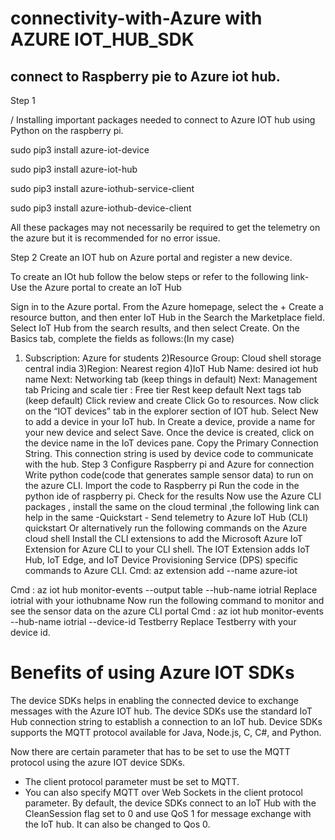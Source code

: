 # connectivity-with-Azure with AZURE IOT_HUB_SDK

## connect to Raspberry pie to Azure iot hub.

 Step 1

/ Installing important packages needed to connect to Azure IOT hub using Python on the raspberry pi.

sudo pip3 install azure-iot-device

sudo pip3 install azure-iot-hub

sudo pip3 install azure-iothub-service-client

sudo pip3 install azure-iothub-device-client 


All these packages may not necessarily be required to get the telemetry on the azure but it is recommended for no error issue.

Step 2 
Create an IOT hub on Azure portal and register a new device.

To create an IOt hub follow the below steps or refer to the following link- Use the Azure portal to create an IoT Hub 
 
Sign in to the Azure portal.
From the Azure homepage, select the + Create a resource button, and then enter IoT Hub in the Search the Marketplace field.
Select IoT Hub from the search results, and then select Create.
On the Basics tab, complete the fields as follows:(In my case)
  1) Subscription: Azure for students
  2)Resource Group: Cloud shell storage central india
  3)Region: Nearest region 
  4)IoT Hub Name: desired iot hub name
  Next: Networking tab (keep things in default)
Next: Management tab 
Pricing and scale tier : Free tier
Rest keep default
Next tags tab (keep default)
Click review and create
Click Go to resources.
Now click on the “IOT devices” tab in the explorer section of IOT hub.
Select New to add a device in your IoT hub.
In Create a device, provide a name for your new device and select Save.
Once the  device is created, click on the device name in the IoT devices pane. Copy the Primary Connection String. This connection string is used by device code to communicate with the hub.
 Step 3
Configure Raspberry pi and Azure for connection
Write python code(code that generates sample sensor data) to run on the azure CLI. 
Import the code to Raspberry pi
Run the code in the python ide of raspberry pi.
Check for the results 
Now use the  Azure CLI packages , install the same on the cloud terminal ,the following  link can help in the same -Quickstart - Send telemetry to Azure IoT Hub (CLI) quickstart 
Or alternatively run the following commands on the Azure cloud shell
Install the CLI extensions to add the Microsoft Azure IoT Extension for Azure CLI to your CLI shell. The IOT Extension adds IoT Hub, IoT Edge, and IoT Device Provisioning Service (DPS) specific commands to Azure CLI.
Cmd: az extension add --name azure-iot

Cmd : az iot hub monitor-events --output table --hub-name iotrial
Replace iotrial with your iothubname
Now run the following command to monitor and see the sensor data on the azure CLI portal 
Cmd : az iot hub monitor-events --hub-name iotrial --device-id Testberry
Replace Testberry with your device id.


# Benefits of using Azure IOT SDKs

The device SDKs helps in enabling the connected device to exchange messages with the Azure IOT hub. The device SDKs use the standard IoT Hub connection string to establish a connection to an IoT hub. Device SDKs  supports the MQTT protocol  available for Java, Node.js, C, C#, and Python. 

Now there are certain parameter that has to be set to use the MQTT protocol using the azure IOT device SDKs.
- The client protocol parameter must be set to MQTT.
- You can also specify MQTT over Web Sockets in the client protocol parameter.
By default, the device SDKs connect to an IoT Hub with the CleanSession flag set to 0 and use QoS 1 for message exchange with the IoT hub. It can also be changed to Qos 0.


